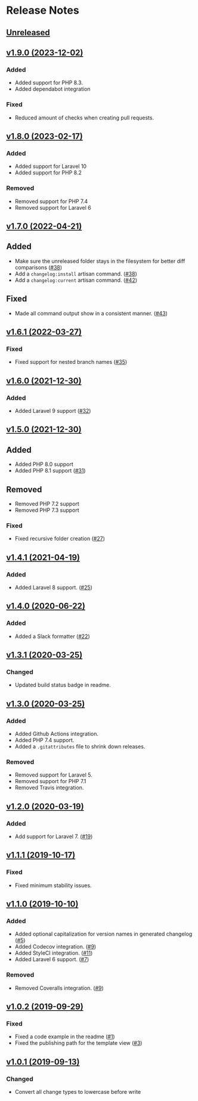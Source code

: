 # Release Notes

## [Unreleased](https://github.com/markwalet/laravel-changelog/compare/v1.9.0...master)

## [v1.9.0 (2023-12-02)](https://github.com/markwalet/laravel-changelog/compare/v1.8.0...v1.9.0)

### Added
- Added support for PHP 8.3.
- Added dependabot integration

### Fixed
- Reduced amount of checks when creating pull requests.

## [v1.8.0 (2023-02-17)](https://github.com/markwalet/laravel-changelog/compare/v1.7.0...v1.8.0)

### Added
- Added support for Laravel 10
- Added support for PHP 8.2

### Removed
- Removed support for PHP 7.4
- Removed support for Laravel 6

## [v1.7.0 (2022-04-21)](https://github.com/markwalet/laravel-changelog/compare/v1.6.1...v1.7.0)

## Added
- Make sure the unreleased folder stays in the filesystem for better diff comparisons ([#38](https://github.com/markwalet/laravel-changelog/pull/38))
- Add a `changelog:install` artisan command. ([#38](https://github.com/markwalet/laravel-changelog/pull/38))
- Add a `changelog:current` artisan command. ([#42](https://github.com/markwalet/laravel-changelog/pull/42))

## Fixed
- Made all command output show in a consistent manner. ([#43](https://github.com/markwalet/laravel-changelog/pull/43))

## [v1.6.1 (2022-03-27)](https://github.com/markwalet/laravel-changelog/compare/v1.6.0...v1.6.1)

### Fixed
- Fixed support for nested branch names ([#35](https://github.com/markwalet/laravel-changelog/pull/35))

## [v1.6.0 (2021-12-30)](https://github.com/markwalet/laravel-changelog/compare/v1.5.0...v1.6.0)

### Added
- Added Laravel 9 support ([#32](https://github.com/markwalet/laravel-changelog/pull/32))

## [v1.5.0 (2021-12-30)](https://github.com/markwalet/laravel-changelog/compare/v1.4.1...v1.5.0)

## Added
- Added PHP 8.0 support
- Added PHP 8.1 support ([#31](https://github.com/markwalet/laravel-changelog/pull/31))

## Removed
- Removed PHP 7.2 support
- Removed PHP 7.3 support

### Fixed
- Fixed recursive folder creation ([#27](https://github.com/markwalet/laravel-changelog/pull/27))

## [v1.4.1 (2021-04-19)](https://github.com/markwalet/laravel-changelog/compare/v1.4.0...v1.4.1)

### Added
- Added Laravel 8 support. ([#25](https://github.com/markwalet/laravel-changelog/pull/25))

## [v1.4.0 (2020-06-22)](https://github.com/markwalet/laravel-changelog/compare/v1.3.1...v1.4.0)

### Added
- Added a Slack formatter ([#22](https://github.com/markwalet/laravel-changelog/issues/22))

## [v1.3.1 (2020-03-25)](https://github.com/markwalet/laravel-changelog/compare/v1.3.0...v1.3.1)

### Changed
- Updated build status badge in readme.

## [v1.3.0 (2020-03-25)](https://github.com/markwalet/laravel-changelog/compare/v1.2.0...v1.3.0)

### Added
- Added Github Actions integration.
- Added PHP 7.4 support.
- Added a `.gitattributes` file to shrink down releases.
 
### Removed
- Removed support for Laravel 5.
- Removed support for PHP 7.1
- Removed Travis integration.

## [v1.2.0 (2020-03-19)](https://github.com/markwalet/laravel-changelog/compare/v1.1.1...v1.2.0)

### Added
- Add support for Laravel 7. ([#19](https://github.com/markwalet/laravel-changelog/issues/19))

## [v1.1.1 (2019-10-17)](https://github.com/markwalet/laravel-changelog/compare/v1.1.0...v1.1.1)

### Fixed
- Fixed minimum stability issues.

## [v1.1.0 (2019-10-10)](https://github.com/markwalet/laravel-changelog/compare/v1.0.2...v1.1.0)

### Added
- Added optional capitalization for version names in generated changelog ([#5](https://github.com/markwalet/laravel-changelog/issues/5))
- Added Codecov integration. ([#9](https://github.com/markwalet/laravel-changelog/issues/9))
- Added StyleCI integration. ([#11](https://github.com/markwalet/laravel-changelog/issues/11))
- Added Laravel 6 support. ([#7](https://github.com/markwalet/laravel-changelog/issues/7))

### Removed
- Removed Coveralls integration. ([#9](https://github.com/markwalet/laravel-changelog/issues/9))

## [v1.0.2 (2019-09-29)](https://github.com/markwalet/laravel-changelog/compare/v1.0.1...v1.0.2)

### Fixed
- Fixed a code example in the readme ([#1](https://github.com/markwalet/laravel-changelog/issues/1))
- Fixed the publishing path for the template view ([#3](https://github.com/markwalet/laravel-changelog/issues/3))

## [v1.0.1 (2019-09-13)](https://github.com/markwalet/laravel-changelog/compare/v1.0.0...v1.0.1)

### Changed
 - Convert all change types to lowercase before write
